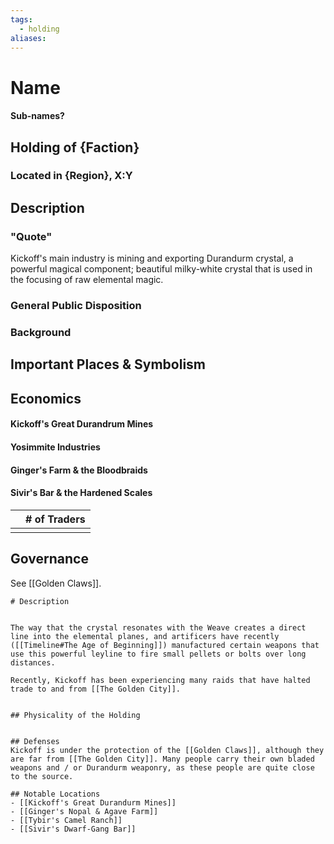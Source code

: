 ```yaml
---
tags:
  - holding
aliases:
---
```

# Name
#### Sub-names?
## Holding of {Faction}
### Located in {Region}, X:Y
## Description
### "Quote"


Kickoff's main industry is mining and exporting Durandurm crystal, a powerful magical component; beautiful milky-white crystal that is used in the focusing of raw elemental magic. 

### General Public Disposition

### Background
## Important Places & Symbolism

## Economics
#### Kickoff's Great Durandrum Mines
#### Yosimmite Industries
#### Ginger's Farm & the Bloodbraids
#### Sivir's Bar & the Hardened Scales

|     | # of Traders |
| --- | ------------ |
|     |              |

## Governance
See [[Golden Claws]].

```
# Description


The way that the crystal resonates with the Weave creates a direct line into the elemental planes, and artificers have recently ([[Timeline#The Age of Beginning]]) manufactured certain weapons that use this powerful leyline to fire small pellets or bolts over long distances.

Recently, Kickoff has been experiencing many raids that have halted trade to and from [[The Golden City]]. 


## Physicality of the Holding


## Defenses
Kickoff is under the protection of the [[Golden Claws]], although they are far from [[The Golden City]]. Many people carry their own bladed weapons and / or Durandurm weaponry, as these people are quite close to the source.

## Notable Locations
- [[Kickoff's Great Durandurm Mines]]
- [[Ginger's Nopal & Agave Farm]]
- [[Tybir's Camel Ranch]]
- [[Sivir's Dwarf-Gang Bar]]


```